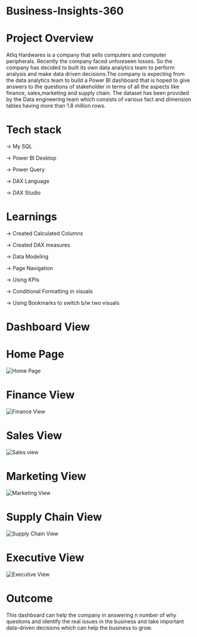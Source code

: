 # Business-Insights-360
# Project Overview
Atliq Hardwares is a company that sells computers and computer peripherals. Recently the company faced unforeseen losses. So the company has decided to built its own data analytics team to perform analysis and make data driven decisions.The company is expecting from the data analytics team to build a Power BI dashboard that is hoped to give answers to the questions of stakeholder in terms of all the aspects like finance, sales,marketing and supply chain. The dataset has been provided by the Data engineering team which consists of various fact and dimension tables having more than 1.8 million rows.
# Tech stack
-> My SQL

-> Power BI Desktop

-> Power Query

-> DAX Language

-> DAX Studio

# Learnings
-> Created Calculated Columns

-> Created DAX measures

-> Data Modeling

-> Page Navigation

-> Using KPIs

-> Conditional Formatting in visuals

-> Using Bookmarks to switch b/w two visuals

# Dashboard View
# Home Page
![Home Page](https://github.com/Aman2001b/Business-Insights-360/assets/116203333/8b64f6a4-9737-473d-8c3d-b4b4702e0e51)

# Finance View
![Finance View](https://github.com/Aman2001b/Business-Insights-360/assets/116203333/ed9fb67b-1c0c-4eb4-9560-7c0cd69ceeec)

# Sales View
![Sales view](https://github.com/Aman2001b/Business-Insights-360/assets/116203333/4cedca41-4f23-4695-8ff2-53e97eda103b)

# Marketing View
![Marketing View](https://github.com/Aman2001b/Business-Insights-360/assets/116203333/4ce499f3-78d5-44dc-89da-c960d83ab904)

# Supply Chain View
![Supply Chain View](https://github.com/Aman2001b/Business-Insights-360/assets/116203333/80edffcb-c80e-4caa-ade7-08f458567ec4)

# Executive View
![Executive View](https://github.com/Aman2001b/Business-Insights-360/assets/116203333/66a03854-584b-44c7-b6fb-05c49b53c5d8)

# Outcome

 This dashboard can help the company in answering n number of why questions and identify the real issues in the business and take important data-driven decisions which can help the business to grow.









